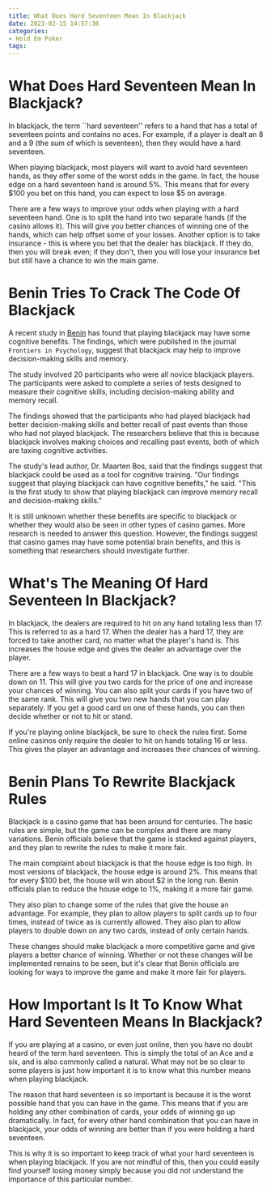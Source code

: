 ```yaml
---
title: What Does Hard Seventeen Mean In Blackjack
date: 2023-02-15 14:57:36
categories:
- Hold Em Poker
tags:
---
```



#  What Does Hard Seventeen Mean In Blackjack?

In blackjack, the term ``hard seventeen'' refers to a hand that has a total of seventeen points and contains no aces. For example, if a player is dealt an 8 and a 9 (the sum of which is seventeen), then they would have a hard seventeen.

When playing blackjack, most players will want to avoid hard seventeen hands, as they offer some of the worst odds in the game. In fact, the house edge on a hard seventeen hand is around 5%. This means that for every $100 you bet on this hand, you can expect to lose $5 on average.

There are a few ways to improve your odds when playing with a hard seventeen hand. One is to split the hand into two separate hands (if the casino allows it). This will give you better chances of winning one of the hands, which can help offset some of your losses. Another option is to take insurance - this is where you bet that the dealer has blackjack. If they do, then you will break even; if they don't, then you will lose your insurance bet but still have a chance to win the main game.

#  Benin Tries To Crack The Code Of Blackjack

A recent study in [Benin](https://en.wikipedia.org/wiki/Benin) has found that playing blackjack may have some cognitive benefits. The findings, which were published in the journal `Frontiers in Psychology`, suggest that blackjack may help to improve decision-making skills and memory.

The study involved 20 participants who were all novice blackjack players. The participants were asked to complete a series of tests designed to measure their cognitive skills, including decision-making ability and memory recall.

The findings showed that the participants who had played blackjack had better decision-making skills and better recall of past events than those who had not played blackjack. The researchers believe that this is because blackjack involves making choices and recalling past events, both of which are taxing cognitive activities.

The study's lead author, Dr. Maarten Bos, said that the findings suggest that blackjack could be used as a tool for cognitive training. "Our findings suggest that playing blackjack can have cognitive benefits," he said. "This is the first study to show that playing blackjack can improve memory recall and decision-making skills."

It is still unknown whether these benefits are specific to blackjack or whether they would also be seen in other types of casino games. More research is needed to answer this question. However, the findings suggest that casino games may have some potential brain benefits, and this is something that researchers should investigate further.

#  What's The Meaning Of Hard Seventeen In Blackjack?

In blackjack, the dealers are required to hit on any hand totaling less than 17. This is referred to as a hard 17. When the dealer has a hard 17, they are forced to take another card, no matter what the player's hand is. This increases the house edge and gives the dealer an advantage over the player.

There are a few ways to beat a hard 17 in blackjack. One way is to double down on 11. This will give you two cards for the price of one and increase your chances of winning. You can also split your cards if you have two of the same rank. This will give you two new hands that you can play separately. If you get a good card on one of these hands, you can then decide whether or not to hit or stand.

If you're playing online blackjack, be sure to check the rules first. Some online casinos only require the dealer to hit on hands totaling 16 or less. This gives the player an advantage and increases their chances of winning.

#  Benin Plans To Rewrite Blackjack Rules

Blackjack is a casino game that has been around for centuries. The basic rules are simple, but the game can be complex and there are many variations. Benin officials believe that the game is stacked against players, and they plan to rewrite the rules to make it more fair.

The main complaint about blackjack is that the house edge is too high. In most versions of blackjack, the house edge is around 2%. This means that for every $100 bet, the house will win about $2 in the long run. Benin officials plan to reduce the house edge to 1%, making it a more fair game.

They also plan to change some of the rules that give the house an advantage. For example, they plan to allow players to split cards up to four times, instead of twice as is currently allowed. They also plan to allow players to double down on any two cards, instead of only certain hands.

These changes should make blackjack a more competitive game and give players a better chance of winning. Whether or not these changes will be implemented remains to be seen, but it's clear that Benin officials are looking for ways to improve the game and make it more fair for players.

#  How Important Is It To Know What Hard Seventeen Means In Blackjack?

If you are playing at a casino, or even just online, then you have no doubt heard of the term hard seventeen. This is simply the total of an Ace and a six, and is also commonly called a natural. What may not be so clear to some players is just how important it is to know what this number means when playing blackjack.

The reason that hard seventeen is so important is because it is the worst possible hand that you can have in the game. This means that if you are holding any other combination of cards, your odds of winning go up dramatically. In fact, for every other hand combination that you can have in blackjack, your odds of winning are better than if you were holding a hard seventeen.

This is why it is so important to keep track of what your hard seventeen is when playing blackjack. If you are not mindful of this, then you could easily find yourself losing money simply because you did not understand the importance of this particular number.